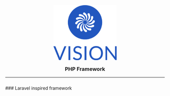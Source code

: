 <center>
  <div style="margin-bottom: 25px;">
  <img src="./.github/logos/logo-no-background.svg" width="200" alt="Image">
  <h3 style="margin-top: 15px;">PHP Framework</h3>
  <hr>
</div>
</center>
### Laravel inspired framework